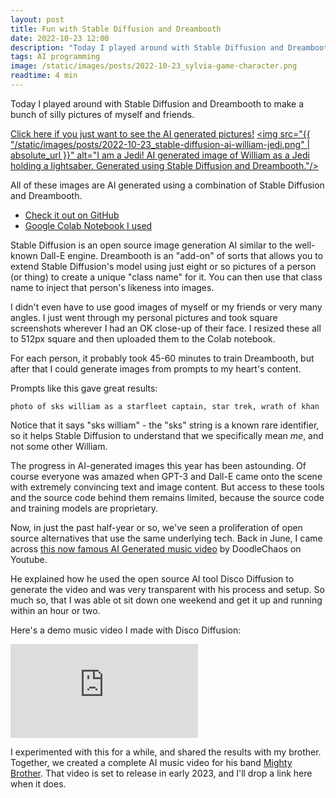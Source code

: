 ```yaml
---
layout: post
title: Fun with Stable Diffusion and Dreambooth
date: 2022-10-23 12:00
description: "Today I played around with Stable Diffusion and Dreambooth to make a bunch of silly pictures of myself and friends."
tags: AI programming
image: /static/images/posts/2022-10-23_sylvia-game-character.png
readtime: 4 min
---
```


Today I played around with Stable Diffusion and Dreambooth to make a bunch of silly pictures of myself and friends.

[Click here if you just want to see the AI generated pictures!](https://photos.google.com/share/AF1QipOPlXIUvcyFZGhfIzyvbRKO1bCOykswMkViAybtNtlappkEVCK22WPAphEI1J3fNA?key=LWV1RVk0SFNmSHhjREQ5ZzZjemtNSFhHMHIxemZB)
<a href="https://photos.google.com/share/AF1QipOPlXIUvcyFZGhfIzyvbRKO1bCOykswMkViAybtNtlappkEVCK22WPAphEI1J3fNA?key=LWV1RVk0SFNmSHhjREQ5ZzZjemtNSFhHMHIxemZB" target="_blank_">
<img src="{{ "/static/images/posts/2022-10-23_stable-diffusion-ai-william-jedi.png" | absolute_url }}" alt="I am a Jedi! AI generated image of William as a Jedi holding a lightsaber. Generated using Stable Diffusion and Dreambooth."/>
</a>

All of these images are AI generated using a combination of Stable Diffusion and Dreambooth.

- [Check it out on GitHub](https://github.com/XavierXiao/Dreambooth-Stable-Diffusion)
- [Google Colab Notebook I used](https://colab.research.google.com/github/ShivamShrirao/diffusers/blob/main/examples/dreambooth/DreamBooth_Stable_Diffusion.ipynb)

Stable Diffusion is an open source image generation AI similar to the well-known Dall-E engine. Dreambooth is an "add-on" of sorts that allows you to extend Stable Diffusion's model using just eight or so pictures of a person (or thing) to create a unique "class name" for it. You can then use that class name to inject that person's likeness into images.

I didn't even have to use good images of myself or my friends or very many angles. I just went through my personal pictures and took square screenshots wherever I had an OK close-up of their face. I resized these all to 512px square and then uploaded them to the Colab notebook.

For each person, it probably took 45-60 minutes to train Dreambooth, but after that I could generate images from prompts to my heart's content.

Prompts like this gave great results:

    photo of sks william as a starfleet captain, star trek, wrath of khan

Notice that it says "sks william" - the "sks" string is a known rare identifier, so it helps Stable Diffusion to understand that we specifically mean _me_, and not some other William.

The progress in AI-generated images this year has been astounding. Of course everyone was amazed when GPT-3 and Dall-E came onto the scene with extremely convincing text and image content. But access to these tools and the source code behind them remains limited, because the source code and training models are proprietary.

Now, in just the past half-year or so, we've seen a proliferation of open source alternatives that use the same underlying tech. Back in June, I came across [this now famous AI Generated music video](https://www.youtube.com/watch?v=0fDJXmqdN-A) by DoodleChaos on Youtube.

He explained how he used the open source AI tool Disco Diffusion to generate the video and was very transparent with his process and setup. So much so, that I was able ot sit down one weekend and get it up and running within an hour or two.

Here's a demo music video I made with Disco Diffusion:

<iframe class="youtube-embed" src="https://www.youtube.com/embed/xijahF3VCd4" title="YouTube video player" frameborder="0" allow="accelerometer; autoplay; clipboard-write; encrypted-media; gyroscope; picture-in-picture" allowfullscreen></iframe>

I experimented with this for a while, and shared the results with my brother. Together, we created a complete AI music video for his band [Mighty Brother](https://mightybrotherband.com/). That video is set to release in early 2023, and I'll drop a link here when it does.
